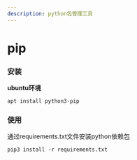 ```yaml
---
description: python包管理工具
---
```


# pip

### 安装

**ubuntu环境**

```text
apt install python3-pip
```

### 使用

通过requirements.txt文件安装python依赖包

```text
pip3 install -r requirements.txt
```



